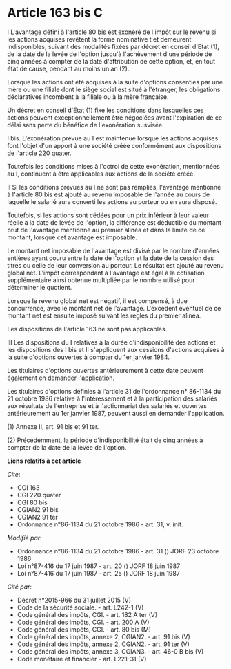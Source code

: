 # Article 163 bis C

I  L'avantage défini à l'article 80 bis est exonéré de l'impôt sur le revenu si les actions acquises revêtent la forme
nominative  t et demeurent indisponibles, suivant des modalités fixées par décret en conseil d'Etat (1), de la date de la
levée de l'option jusqu'à l'achèvement d'une période de cinq années à compter de la date d'attribution de cette option, et,
en tout état de cause, pendant au moins un an (2).

Lorsque les actions ont été acquises à la suite d'options consenties par une mère ou une filiale dont le siège social est
situé à l'étranger, les obligations déclaratives incombent à la filiale ou à la mère française.

Un décret en conseil d'Etat (1) fixe les conditions dans lesquelles ces actions peuvent exceptionnellement être négociées
avant l'expiration de ce délai sans perte du bénéfice de l'exonération susvisée.

I bis. L'exonération prévue au I est maintenue lorsque les actions acquises font l'objet d'un apport à une société créée
conformément aux dispositions de l'article 220 quater.

Toutefois les conditions mises à l'octroi de cette exonération, mentionnées au I, continuent à être applicables aux actions
de la société créée.

II  Si les conditions prévues au I ne sont pas remplies, l'avantage mentionné à l'article 80 bis est ajouté au revenu
imposable de l'année au cours de laquelle le salarié aura converti les actions au porteur ou en aura disposé.

Toutefois, si les actions sont cédées pour un prix inférieur à leur valeur réelle à la date de levée de l'option, la
différence est déductible du montant brut de l'avantage mentionné au premier alinéa et dans la limite de ce montant, lorsque
cet avantage est imposable.

Le montant net imposable de l'avantage est divisé par le nombre d'années entières ayant couru entre la date de l'option et la
date de la cession des titres ou celle de leur conversion au porteur. Le résultat est ajouté au revenu global net. L'impôt
correspondant à l'avantage est égal à la cotisation supplémentaire ainsi obtenue multipliée par le nombre utilisé pour
déterminer le quotient.

Lorsque le revenu global net est négatif, il est compensé, à due concurrence, avec le montant net de l'avantage. L'excédent
éventuel de ce montant net est ensuite imposé suivant les règles du premier alinéa.

Les dispositions de l'article 163 ne sont pas applicables.

III Les dispositions du I relatives à la durée  d'indisponibilité des actions et les dispositions des I bis et II
s'appliquent aux cessions d'actions acquises à la suite d'options ouvertes à compter du 1er janvier 1984.

Les titulaires d'options ouvertes antérieurement à cette date peuvent également en demander l'application.

Les titulaires d'options définies à l'article 31 de l'ordonnance n° 86-1134 du 21 octobre 1986 relative à l'intéressement et
à la participation des salariés aux résultats de l'entreprise et à l'actionnariat des salariés et ouvertes antérieurement au
1er janvier 1987, peuvent aussi en demander l'application.

(1) Annexe II, art. 91 bis et 91 ter.

(2) Précédemment, la période d'indisponibilité était de cinq années à compter de la date de la levée de l'option.

**Liens relatifs à cet article**

_Cite_:

  - CGI 163
  - CGI 220 quater
  - CGI 80 bis
  - CGIAN2 91 bis
  - CGIAN2 91 ter
  - Ordonnance n°86-1134 du 21 octobre 1986 - art. 31, v. init.

_Modifié par_:

  - Ordonnance n°86-1134 du 21 octobre 1986 - art. 31 () JORF 23 octobre 1986
  - Loi n°87-416 du 17 juin 1987 - art. 20 () JORF 18 juin 1987
  - Loi n°87-416 du 17 juin 1987 - art. 25 () JORF 18 juin 1987

_Cité par_:

  - Décret n°2015-966 du 31 juillet 2015 (V)
  - Code de la sécurité sociale. - art. L242-1 (V)
  - Code général des impôts, CGI. - art. 182 A ter (V)
  - Code général des impôts, CGI. - art. 200 A (V)
  - Code général des impôts, CGI. - art. 80 bis (M)
  - Code général des impôts, annexe 2, CGIAN2. - art. 91 bis (V)
  - Code général des impôts, annexe 2, CGIAN2. - art. 91 ter (V)
  - Code général des impôts, annexe 3, CGIAN3. - art. 46-0 B bis (V)
  - Code monétaire et financier - art. L221-31 (V)
